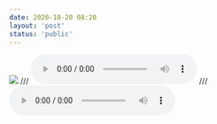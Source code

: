 ```yaml
---
date: 2020-10-20 08:20
layout: 'post'
status: 'public'
---
```

![](https://cdn.pixabay.com/photo/2020/10/14/01/18/winter-5653129_1280.jpg)
/// <audio src="https://music.163.com/song/media/outer/url?id=536809"  loop controls></audio>
/// <audio src="https://inz.oss-cn-beijing.aliyuncs.com/Audios/Butter-Fly%20%28%E3%83%92%E3%82%9A%E3%82%A2%E3%83%8E%E3%82%A6%E3%82%99%E3%82%A1%E3%83%BC%E3%82%B7%E3%82%99%E3%83%A7%E3%83%B3%29.mp3"  loop controls></audio>
<audio src="https://pan.balmy.life/Cited/Audios/Butter-Fly%20%28%E3%83%94%E3%82%A2%E3%83%8E%E3%83%B4%E3%82%A1%E3%83%BC%E3%82%B8%E3%83%A7%E3%83%B3%29.mp3"></audio>

